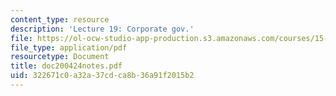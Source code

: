 ```yaml
---
content_type: resource
description: 'Lecture 19: Corporate gov.'
file: https://ol-ocw-studio-app-production.s3.amazonaws.com/courses/15-615-law-for-the-entrepreneur-and-manager-spring-2003/322671c0a32a37cdca8b36a91f2015b2_doc200424notes.pdf
file_type: application/pdf
resourcetype: Document
title: doc200424notes.pdf
uid: 322671c0-a32a-37cd-ca8b-36a91f2015b2
---
```

